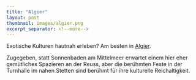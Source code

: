 ```yaml
---
title: "Algier"
layout: post
thumbnail: images/algier.png
excerpt_separator: <!--more-->
---
```


Exotische Kulturen hautnah erleben? Am besten in [Algier](https://s.geo.admin.ch/a1b87b1867).

Zugegeben, statt Sonnenbaden am Mittelmeer erwartet einem hier eher gemütliches Spazieren an der Reuss, aber die berühmten Feste in der Turnhalle im nahen Stetten sind berühmt für ihre kulturelle Reichaltigkeit.